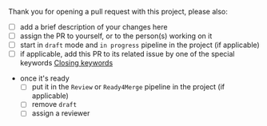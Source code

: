 Thank you for opening a pull request with this project, please also:

* [ ] add a brief description of your changes here
* [ ] assign the PR to yourself, or to the person(s) working on it
* [ ] start in `draft` mode and `in progress` pipeline in the project (if applicable)
* [ ] if applicable, add this PR to its related issue by one of the special keywords [Closing keywords](https://docs.github.com/en/get-started/writing-on-github/working-with-advanced-formatting/using-keywords-in-issues-and-pull-requests#linking-a-pull-request-to-an-issue)
* once it's ready 
  * [ ] put it in the `Review` or `Ready4Merge` pipeline in the project (if applicable) 
  * [ ] remove `draft`
  * [ ] assign a reviewer
